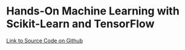 # Hands-On Machine Learning with Scikit-Learn and TensorFlow

[Link to Source Code on Github](https://github.com/ageron/handson-ml)